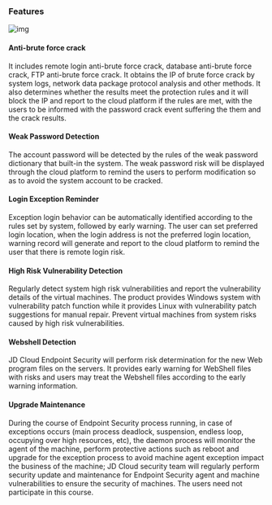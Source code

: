  

###  Features

![img](file:///C:\Users\ZHANGZ~1\AppData\Local\Temp\msohtmlclip1\01\clip_image002.jpg)

#### Anti-brute force crack

It includes remote login anti-brute force crack, database anti-brute force crack, FTP anti-brute force crack. It obtains the IP of brute force crack by system logs, network data package protocol analysis and other methods. It also determines whether the results meet the protection rules and it will block the IP and report to the cloud platform if the rules are met, with the users to be informed with the password crack event suffering the them and the crack results.

#### Weak Password Detection

The account password will be detected by the rules of the weak password dictionary that built-in the system. The weak password risk will be displayed through the cloud platform to remind the users to perform modification so as to avoid the system account to be cracked.

#### Login Exception Reminder

Exception login behavior can be automatically identified according to the rules set by system, followed by early warning. The user can set preferred login location, when the login address is not the preferred login  location, warning record will generate and report to the cloud platform to remind the user that there is remote login risk.

#### High Risk Vulnerability Detection

Regularly detect system high risk vulnerabilities and report the vulnerability details of the virtual machines. The product provides Windows system with vulnerability patch function while it provides Linux with vulnerability patch suggestions for manual repair. Prevent virtual machines from system risks caused by high risk vulnerabilities.

#### Webshell Detection

JD Cloud Endpoint Security will perform risk determination for the new Web program files on the servers. It provides early warning for WebShell files with risks and users may treat the Webshell files according to the early warning information.

#### Upgrade Maintenance

During the course of Endpoint Security process running, in case of exceptions occurs (main process deadlock, suspension, endless loop, occupying over high resources, etc), the daemon process will monitor the agent of the machine, perform protective actions such as reboot and upgrade for the exception process to avoid machine agent exception impact the business of the machine; JD Cloud security team will regularly perform security update and maintenance for Endpoint Security agent and machine vulnerabilities to ensure the security of machines. The users need not participate in this course.
